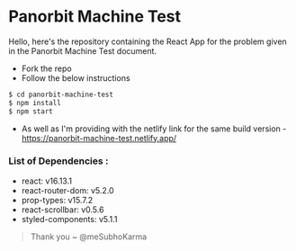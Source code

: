 # Panorbit Machine Test

Hello, here's the repository containing the React App for the problem given in the Panorbit Machine Test document.

- Fork the repo
- Follow the below instructions

```sh
$ cd panorbit-machine-test
$ npm install
$ npm start
```

- As well as I'm providing with the netlify link for the same build version - https://panorbit-machine-test.netlify.app/

### List of Dependencies :

- react: v16.13.1
- react-router-dom: v5.2.0
- prop-types: v15.7.2
- react-scrollbar: v0.5.6
- styled-components: v5.1.1

> Thank you ~ @meSubhoKarma
